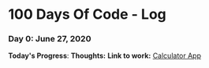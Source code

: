 # 100 Days Of Code - Log

### Day 0: June  27, 2020 

**Today's Progress**:
**Thoughts:** 
**Link to work:** [Calculator App](http://www.example.com)
